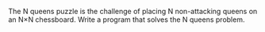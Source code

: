 The N queens puzzle is the challenge of placing N non-attacking queens on an N×N chessboard. Write a program that solves the N queens problem.
